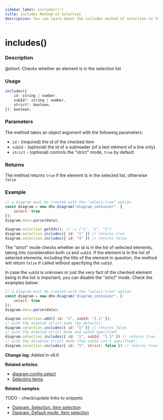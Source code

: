 ```yaml
---
sidebar_label: includes()!!
title: includes Method of Selection
description: You can learn about the includes method of selection in the documentation of the DHTMLX JavaScript Diagram library. Browse developer guides and API reference, try out code examples and live demos, and download a free 30-day evaluation version of DHTMLX Diagram.
---
```


# includes()

### Description

@short: Checks whether an element is in the selection list

### Usage

~~~js
includes({
    id: string | number,
    subId?: string | number,
    strict?: boolean,
}): boolean;
~~~

### Parameters

The method takes an object argument with the following parameters:

- `id` - (required) the id of the checked item
- `subId` - (optional) the id of a subheader (of a text element of a line only)
- `strict` - (optional) controls the "strict" mode, `true` by default

### Returns

The method returns `true` if the element is in the selected list, otherwise `false`

### Example

~~~js {8-9}
// a diagram must be created with the "select:true" option
const diagram = new dhx.Diagram("diagram_container", { 
    select: true 
});
diagram.data.parse(data);

diagram.selection.getIds(); // -> ["1", "2", "3"]
diagram.selection.includes({ id: "1" }) // returns true
diagram.selection.includes({ id: "4" }) // returns false
~~~

The "strict" mode checks whether an id is in the list of selected elements, taking into consideration both `id` and `subId`. If the element is in the list of selected elements, including the title of the element in question, the method will return `false` if called without specifying the `subId`.

In case the `subId` is unknown or just the very fact of the checked element being in the list is important, you can disable the "strict" mode. Check the examples below:

~~~js {8-13}
// a diagram must be created with the "select:true" option
const diagram = new dhx.Diagram("diagram_container", { 
    select: true 
});
diagram.data.parse(data);

diagram.selection.add({ id: "1", subId: "1.1" });
// with the enabled strict mode (by default):
diagram.selection.includes({ id: "1" }) // returns false
// with the enabled strict mode and subId specified:
diagram.selection.includes({ id: "1", subId: "1.1" }) // returns true
// with the disabled strict mode (the subId isn't specified):
diagram.selection.includes({ id: "1", strict: false }) // returns true
~~~

**Change log**: Added in v6.0

**Related articles**:  

- [diagram.config.select](../../../api/diagram/select_property/)
- [Selecting items](../../../guides/manipulating_items/#selecting-items)

**Related samples**:

TODO - check/update links to snippets

- [Diagram. Selection. Item selection](https://snippet.dhtmlx.com/jyoxn5h7)
- [Diagram. Default mode. Item selection](https://snippet.dhtmlx.com/tcny4obw)